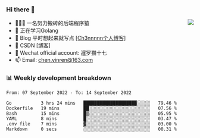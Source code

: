 

### Hi there 👋


<img align="right" src="https://github-readme-stats.vercel.app/api?username=ch3nnn&show_icons=true">


- 👨🏻‍💻 一名努力搬砖的后端程序猿
- 👀 正在学习Golang
- 📗 Blog 平时想起来就写点 [[Ch3nnnnn个人博客]](https://ch3nnn.cn/) 
- 📖 CSDN [[博客]](https://ch3nnn.blog.csdn.net) 
- 💬 Wechat official account: 暹罗猫十七
- 📫 Email: chen.yinren@163.com

### 📊 Weekly development breakdown
<!--START_SECTION:waka-->

```text
From: 07 September 2022 - To: 14 September 2022

Go           3 hrs 24 mins   ████████████████████░░░░░   79.46 %
Dockerfile   19 mins         ██░░░░░░░░░░░░░░░░░░░░░░░   07.56 %
Bash         15 mins         █▒░░░░░░░░░░░░░░░░░░░░░░░   05.95 %
YAML         8 mins          █░░░░░░░░░░░░░░░░░░░░░░░░   03.47 %
.env file    7 mins          ▓░░░░░░░░░░░░░░░░░░░░░░░░   03.00 %
Markdown     0 secs          ░░░░░░░░░░░░░░░░░░░░░░░░░   00.31 %
```

<!--END_SECTION:waka-->


<!-- **Languages and Frameworks**

<code><img height="20" src="https://raw.githubusercontent.com/github/explore/80688e429a7d4ef2fca1e82350fe8e3517d3494d/topics/python/python.png" alt="Python" title="Python"></code>
<code><img height="25" src="https://raw.githubusercontent.com/github/explore/80688e429a7d4ef2fca1e82350fe8e3517d3494d/topics/go/go.png" alt="golang" title="golang"></code>
<code><img height="25" src="https://raw.githubusercontent.com/github/explore/80688e429a7d4ef2fca1e82350fe8e3517d3494d/topics/java/java.png" alt="golang" title="golang"></code>
<code><img height="25" src="https://raw.githubusercontent.com/github/explore/80688e429a7d4ef2fca1e82350fe8e3517d3494d/topics/django/django.png" alt="Django" title="Django"></code>
 -->


<!--
**ch3nnn/ch3nnn** is a ✨ _special_ ✨ repository because its `README.md` (this file) appears on your GitHub profile.

Here are some ideas to get you started:

- 🔭 I’m currently working on ...
- 🌱 I’m currently learning ...
- 👯 I’m looking to collaborate on ...
- 🤔 I’m looking for help with ...
- 💬 Ask me about ...
- 📫 How to reach me: ...
- 😄 Pronouns: ...
- ⚡ Fun fact: ...
-->
